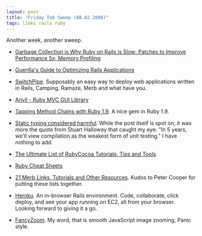 ```yaml
---
layout: post
title: "Friday Tab Sweep (08.02.2008)"
tags: links rails ruby
---
```

Another week, another sweep.

 * [Garbage Collection is Why Ruby on Rails is Slow: Patches to Improve Performance 5x; Memory Profiling](http://blog.pluron.com/2008/01/ruby-on-rails-i.html)

 * [Guerilla's Guide to Optimizing Rails Applications](http://blog.pluron.com/2008/01/guerrillas-way.html)

 * [SwitchPipe](http://switchpipe.org/). Supposably an easy way to deploy web applications written in Rails, Camping, Ramaze, Merb and what have you.

 * [Anvil - Ruby MVC GUI Library](http://www.infoq.com/news/2008/02/anvil-interview)

 * [Tapping Method Chains with Ruby 1.9](http://www.infoq.com/news/2008/02/tap-method-ruby19). A nice gem in Ruby 1.9.

 * [Static typing considered harmful](http://blog.jayfields.com/2008/02/static-typing-considered-harmful.html). While the post itself is spot on, it was more the quote from Stuart Halloway that caught my eye: "In 5 years, we'll view compilation as the weakest form of unit testing." I have nothing to add.

 * [The Ultimate List of RubyCocoa Tutorials, Tips and Tools](http://www.rubyinside.com/the-ultimate-list-of-rubycocoa-tutorials-tips-and-tools-728.html).

 * [Ruby Cheat Sheets](http://www.rubyinside.com/ruby-cheat-sheet-734.html)

 * [21 Merb Links, Tutorials and Other Resources](http://www.rubyinside.com/merb-tutorials-and-resources-716.html). Kudos to Peter Cooper for putting these lists together.

 * [Heroku](http://heroku.com/). An in-browser Rails environment. Code, collaborate, click deploy, and see your app running on EC2, all from your browser. Looking forward to giving it a go.

 * [FancyZoom](http://www.cabel.name/2008/02/fancyzoom-10.html). My word, that is smooth JavaScript image zooming, Panic style.